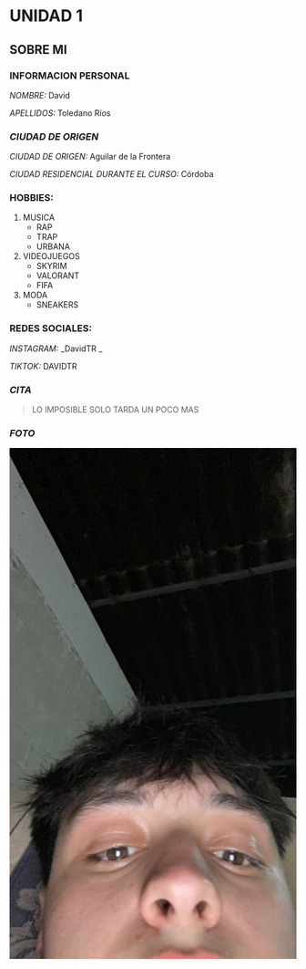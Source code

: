 # UNIDAD 1
## SOBRE MI

### **INFORMACION PERSONAL**

*NOMBRE:* David

*APELLIDOS:* Toledano Ríos

### *CIUDAD DE ORIGEN*

*CIUDAD DE ORIGEN:*
Aguilar de la Frontera

*CIUDAD RESIDENCIAL DURANTE EL CURSO:*
Córdoba

### **HOBBIES:**
1. MUSICA
    * RAP
    * TRAP
    * URBANA
2. VIDEOJUEGOS
    * SKYRIM
    * VALORANT
    * FIFA
3. MODA
    * SNEAKERS
### **REDES SOCIALES:**
*INSTAGRAM:* _DavidTR _

*TIKTOK:* DAVIDTR

### *CITA*


 > LO IMPOSIBLE SOLO TARDA UN POCO MAS
### *FOTO*

![Aqui pongo una foto mia](28abd32e-67b9-49f0-9d58-6f6d94ca8cbf.png)